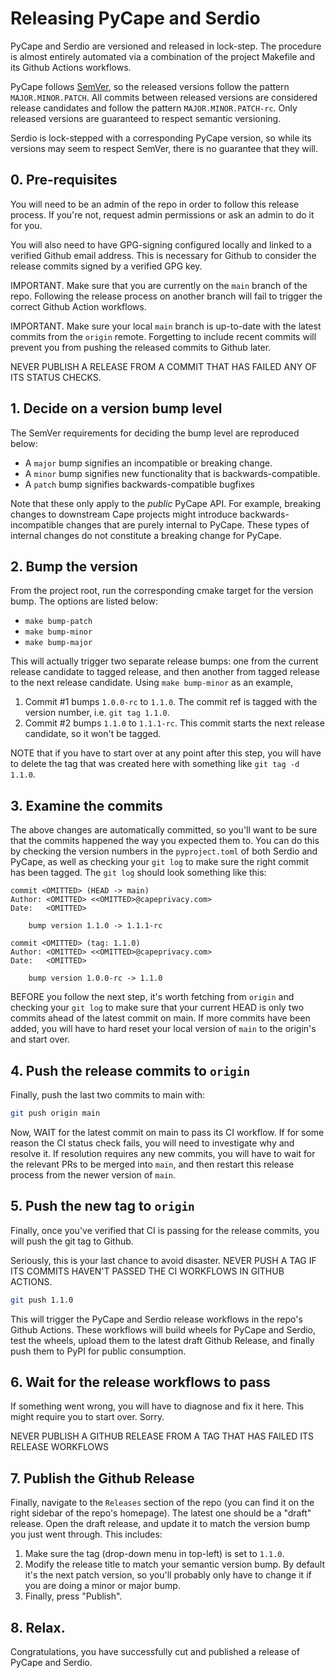 Releasing PyCape and Serdio
=========

PyCape and Serdio are versioned and released in lock-step. The procedure is almost entirely automated via a combination of the project Makefile and its Github Actions workflows.

PyCape follows [SemVer](https://semver.org/), so the released versions follow the pattern `MAJOR.MINOR.PATCH`. All commits between released versions are considered release candidates and follow the pattern `MAJOR.MINOR.PATCH-rc`. Only released versions are guaranteed to respect semantic versioning.

Serdio is lock-stepped with a corresponding PyCape version, so while its versions may seem to respect SemVer, there is no guarantee that they will.

## 0. Pre-requisites
You will need to be an admin of the repo in order to follow this release process. If you're not, request admin permissions or ask an admin to do it for you.

You will also need to have GPG-signing configured locally and linked to a verified Github email address. This is necessary for Github to consider the release commits signed by a verified GPG key.

IMPORTANT. Make sure that you are currently on the `main` branch of the repo. Following the release process on another branch will fail to trigger the correct Github Action workflows.

IMPORTANT. Make sure your local `main` branch is up-to-date with the latest commits from the `origin` remote. Forgetting to include recent commits will prevent you from pushing the released commits to Github later.

NEVER PUBLISH A RELEASE FROM A COMMIT THAT HAS FAILED ANY OF ITS STATUS CHECKS.

## 1. Decide on a version bump level
The SemVer requirements for deciding the bump level are reproduced below:
- A `major` bump signifies an incompatible or breaking change.
- A `minor` bump signifies new functionality that is backwards-compatible.
- A `patch` bump signifies backwards-compatible bugfixes

Note that these only apply to the _public_ PyCape API. For example, breaking changes to downstream Cape projects might introduce backwards-incompatible changes that are purely internal to PyCape. These types of internal changes do not constitute a breaking change for PyCape.

## 2. Bump the version
From the project root, run the corresponding cmake target for the version bump. The options are listed below:
- `make bump-patch`
- `make bump-minor`
- `make bump-major`

This will actually trigger two separate release bumps: one from the current release candidate to tagged release, and then another from tagged release to the next release candidate. Using `make bump-minor` as an example,

1. Commit #1 bumps `1.0.0-rc` to `1.1.0`. The commit ref is tagged with the version number, i.e. `git tag 1.1.0`.
2. Commit #2 bumps `1.1.0` to `1.1.1-rc`. This commit starts the next release candidate, so it won't be tagged.

NOTE that if you have to start over at any point after this step, you will have to delete the tag that was created here with something like `git tag -d 1.1.0`.

## 3. Examine the commits
The above changes are automatically committed, so you'll want to be sure that the commits happened the way you expected them to. You can do this by checking the version numbers in the `pyproject.toml` of both Serdio and PyCape, as well as checking your `git log` to make sure the right commit has been tagged. The `git log` should look something like this:

```
commit <OMITTED> (HEAD -> main)
Author: <OMITTED> <<OMITTED>@capeprivacy.com>
Date:   <OMITTED>

    bump version 1.1.0 -> 1.1.1-rc

commit <OMITTED> (tag: 1.1.0)
Author: <OMITTED> <<OMITTED>@capeprivacy.com>
Date:   <OMITTED>

    bump version 1.0.0-rc -> 1.1.0
```

BEFORE you follow the next step, it's worth fetching from `origin` and checking your `git log` to make sure that your current HEAD is only two commits ahead of the latest commit on main. If more commits have been added, you will have to hard reset your local version of `main` to the origin's and start over.

## 4. Push the release commits to `origin`
Finally, push the last two commits to main with:
```sh
git push origin main
```
Now, WAIT for the latest commit on main to pass its CI workflow. If for some reason the CI status check fails, you will need to investigate why and resolve it. If resolution requires any new commits, you will have to wait for the relevant PRs to be merged into `main`, and then restart this release process from the newer version of `main`.

## 5. Push the new tag to `origin`
Finally, once you've verified that CI is passing for the release commits, you will push the git tag to Github.

Seriously, this is your last chance to avoid disaster. NEVER PUSH A TAG IF ITS COMMITS HAVEN'T PASSED THE CI WORKFLOWS IN GITHUB ACTIONS.

```sh
git push 1.1.0
```

This will trigger the PyCape and Serdio release workflows in the repo's Github Actions. These workflows will build wheels for PyCape and Serdio, test the wheels, upload them to the latest draft Github Release, and finally push them to PyPI for public consumption.

## 6. Wait for the release workflows to pass
If something went wrong, you will have to diagnose and fix it here. This might require you to start over. Sorry.

NEVER PUBLISH A GITHUB RELEASE FROM A TAG THAT HAS FAILED ITS RELEASE WORKFLOWS

## 7. Publish the Github Release
Finally, navigate to the `Releases` section of the repo (you can find it on the right sidebar of the repo's homepage). The latest one should be a "draft" release. Open the draft release, and update it to match the version bump you just went through. This includes:
1. Make sure the tag (drop-down menu in top-left) is set to `1.1.0`.
2. Modify the release title to match your semantic version bump. By default it's the next patch version, so you'll probably only have to change it if you are doing a minor or major bump.
3. Finally, press "Publish".

## 8. Relax.
Congratulations, you have successfully cut and published a release of PyCape and Serdio.
